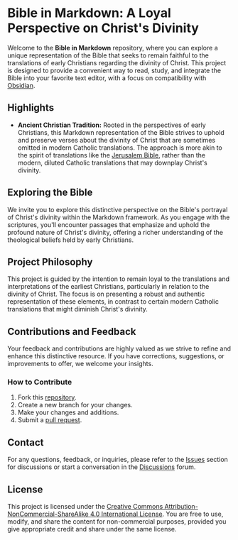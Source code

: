 # Bible in Markdown: A Loyal Perspective on Christ's Divinity

Welcome to the **Bible in Markdown** repository, where you can explore a unique representation of the Bible that seeks to remain faithful to the translations of early Christians regarding the divinity of Christ. This project is designed to provide a convenient way to read, study, and integrate the Bible into your favorite text editor, with a focus on compatibility with [Obsidian](https://obsidian.md/).

## Highlights

- **Ancient Christian Tradition:** Rooted in the perspectives of early Christians, this Markdown representation of the Bible strives to uphold and preserve verses about the divinity of Christ that are sometimes omitted in modern Catholic translations. The approach is more akin to the spirit of translations like the [Jerusalem Bible](https://en.wikipedia.org/wiki/Jerusalem_Bible), rather than the modern, diluted Catholic translations that may downplay Christ's divinity.

## Exploring the Bible

We invite you to explore this distinctive perspective on the Bible's portrayal of Christ's divinity within the Markdown framework. As you engage with the scriptures, you'll encounter passages that emphasize and uphold the profound nature of Christ's divinity, offering a richer understanding of the theological beliefs held by early Christians.

## Project Philosophy

This project is guided by the intention to remain loyal to the translations and interpretations of the earliest Christians, particularly in relation to the divinity of Christ. The focus is on presenting a robust and authentic representation of these elements, in contrast to certain modern Catholic translations that might diminish Christ's divinity.

## Contributions and Feedback

Your feedback and contributions are highly valued as we strive to refine and enhance this distinctive resource. If you have corrections, suggestions, or improvements to offer, we welcome your insights.

### How to Contribute

1. Fork this [repository](https://github.com/jesuserro/CatholicBible).
2. Create a new branch for your changes.
3. Make your changes and additions.
4. Submit a [pull request](https://github.com/jesuserro/CatholicBible/compare).

## Contact

For any questions, feedback, or inquiries, please refer to the [Issues](https://github.com/jesuserro/CatholicBible/issues) section for discussions or start a conversation in the [Discussions](https://github.com/jesuserro/CatholicBible/discussions) forum.

## License

This project is licensed under the [Creative Commons Attribution-NonCommercial-ShareAlike 4.0 International License](https://creativecommons.org/licenses/by-nc-sa/4.0/). You are free to use, modify, and share the content for non-commercial purposes, provided you give appropriate credit and share under the same license.
